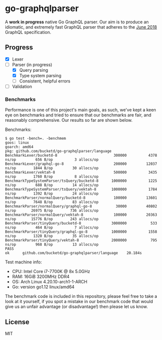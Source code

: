 # go-graphqlparser

A **work in progress** native Go GraphQL parser. Our aim is to produce an idiomatic, and extremely 
fast GraphQL parser that adheres to the [June 2018][1] GraphQL specification.

## Progress

* [x] Lexer
* [ ] Parser (in progress)
    * [x] Query parsing
    * [x] Type system parsing
    * [ ] Consistent, helpful errors
* [ ] Validation

### Benchmarks

Performance is one of this project's main goals, as such, we've kept a keen eye on benchmarks and 
tried to ensure that our benchmarks are fair, and reasonably comprehensive. Our results so far are
shown below.

Benchmarks:

```
$ go test -bench=. -benchmem
goos: linux
goarch: amd64
pkg: github.com/bucketd/go-graphqlparser/language
BenchmarkLexer/bucketd-8                    	  300000	      4378 ns/op	     656 B/op	       3 allocs/op
BenchmarkLexer/graphql-go-8                 	  200000	     12037 ns/op	    1844 B/op	      30 allocs/op
BenchmarkLexer/vektah-8                     	  500000	      3435 ns/op	    1760 B/op	       8 allocs/op
BenchmarkTypeSystemParser/tsQuery/bucketd-8 	 1000000	      1225 ns/op	     688 B/op	      14 allocs/op
BenchmarkTypeSystemParser/tsQuery/vektah-8  	 1000000	      1784 ns/op	    1392 B/op	      24 allocs/op
BenchmarkParser/normalQuery/bucketd-8       	  100000	     13601 ns/op	    7648 B/op	      83 allocs/op
BenchmarkParser/normalQuery/graphql-go-8    	   30000	     40802 ns/op	   26975 B/op	     736 allocs/op
BenchmarkParser/normalQuery/vektah-8        	  100000	     20363 ns/op	   15776 B/op	     243 allocs/op
BenchmarkParser/tinyQuery/bucketd-8         	 3000000	       533 ns/op	     464 B/op	       7 allocs/op
BenchmarkParser/tinyQuery/graphql-go-8      	 1000000	      1558 ns/op	    1320 B/op	      35 allocs/op
BenchmarkParser/tinyQuery/vektah-8          	 2000000	       795 ns/op	     968 B/op	      13 allocs/op
PASS
ok  	github.com/bucketd/go-graphqlparser/language	20.184s
```

Test machine info:

* CPU: Intel Core i7-7700K @ 8x 5.0GHz
* RAM: 16GiB 3200MHz DDR4
* OS: Arch Linux 4.20.10-arch1-1-ARCH
* Go: version go1.12 linux/amd64

The benchmark code is included in this repository, please feel free to take a look at it yourself,
if you spot a mistake in our benchmark code that would give us an unfair advantage (or 
disadvantage!) then please let us know.

## License

MIT

[1]: http://facebook.github.io/graphql/June2018/
